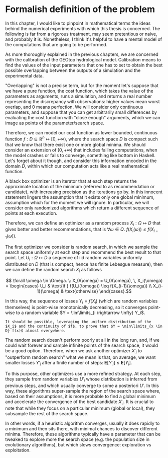 # Formalish definition of the problem

In this chapter, I would like to pinpoint in mathematical terms the ideas behind the numerical experiments with which this thesis is concerned. The following is far from a rigorous treatment, may seem pretentious or naive, and probably it is. Nonetheless, I think it's helpful to have a mental model of the computations that are going to be performed.

As more thoroughly explained in the previous chapters, we are concerned with the calibration of the GEOtop hydrological model. Calibration means to find the values of the input parameters that one has to set to obtain the best possible overlapping between the outputs of a simulation and the experimental data. 

"Overlapping" is not a precise term, but for the moment let's suppose that we have a pure function, the cost function, which takes the value of the parameters as arguments, runs a simulation, and returns a real number representing the discrepancy with observations: higher values mean worst overlap, and 0 means perfection. We will consider only continuous parameters, and suppose that you can get arbitrarily small differences by evaluating the cost function with "close enough" arguments, which we can image as points of the parameter/search space.

Therefore, we can model our cost function as lower bounded, continuous function $f: D \subseteq \mathbb{R}^n \mapsto [0, +\infty)$, where the search space $D$ is compact such that we know that there exist one or more global minima. We should consider an extension of $[0, +\infty)$ that includes failing computations, when the model crashes or fails to converge, something like bottom in Haskell. Let's forget about it though, and consider this information encoded in the domain $D$, within which our computation acts like a real mathematical function.

A black box optimizer is an iterator that at each step returns the approximate location of the minimum (referred to as recommendation or candidate), with increasing precision as the iterations go by. In this innocent statement lingers the assumption that it exists only one global minimum, assumption which for the moment we will ignore. In particular, we will consider only randomized algorithms which return a different sequence of points at each execution.

Therefore, we can define an optimizer as a random process $X_i: \Omega \mapsto D$ that gives better and better recommendations, that is $\forall \omega \in \Omega. \: f\left(X_i(\omega)\right) \leq f\left(X_{i-1}(\omega)\right)$.

The first optimizer we consider is random search, in which we sample the search space uniformly at each step and recommend the best result to that point. Let $U_i: \Omega \mapsto D$ a sequence of iid random variables uniformly distributed on $D$ (that is compact, hence has finite Lebesgue measure), then we can define the random search $X_i$ as follows

$$ \forall \omega \in \Omega. \: X_0(\omega) = U_0(\omega), \, X_i(\omega) = \begin{cases} U_i & \text{if } f(U_i(\omega)) \leq f(X_{i-1}(\omega)) \\ X_{i-1}(\omega) & \text{otherwise} \end{cases}.$$

In this way, the sequence of losses $Y_i = f(X_i)$ (which are random variables themselves) is point-wise monotonically decreasing, so it converges point-wise to a random variable $Y = \lim\limits_{i \rightarrow \infty} Y_i$. 

```{admonition} To Do
It should be possible, leveraging the uniform distribution of the $X_i$ and the continuity of $f$, to prove that $Y = \min\limits_{x \in D} f(x)$ almost everywhere.
```

The random search doesn't perform poorly at all in the long run, and, if we could wait forever and sample infinite points of the search space, it would be a good option. Therefore, when we ask another optimizer $X'_i$ to "outperform random search" what we mean is that, on average, we want smaller losses $Y'_i$ after a finite number of steps: $\mathbf{E}[Y'_i] \leq \mathbf{E}[Y_i]$.

To this purpose, other optimizers use a more refined strategy. At each step, they sample from random variables $U'_i$ whose distribution is inferred from previous steps, and which usually converge to some a posteriori $U'$. In this way, these algorithms super-sample the region of the search space where, based on their assumptions, it is more probable to find a global minimum and accelerate the convergence of the best candidate $X'_i$. It is crucial to note that while they focus on a particular minimum (global or local), they subsample the rest of the search space. 

In other words, if a heuristic algorithm converges, usually it does rapidly to a minimum and then sits there, with minimal chances to discover different minima. Therefore, these algorithms typically have a parameter that can be tweaked to explore more the search space (e.g. the population size in evolutionary algorithms), but which slows convergence: exploration vs exploitation.

